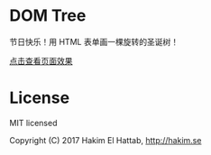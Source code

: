 # DOM Tree

节日快乐！用 HTML 表单画一棵旋转的圣诞树！

[点击查看页面效果](https://daxiongren.github.io/domtree/index.html)

# License

MIT licensed

Copyright (C) 2017 Hakim El Hattab, http://hakim.se
